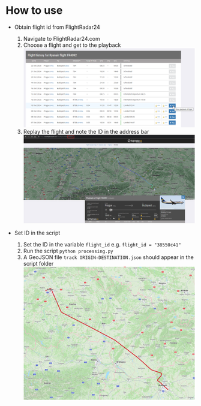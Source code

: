# How to use

- Obtain flight id from FlightRadar24
    1. Navigate to FlightRadar24.com
    2. Choose a flight and get to the playback
         ![Playback](img/PlayFlight.png)
    3. Replay the flight and note the ID in the address bar
        ![ID](img/FightID.png)

- Set ID in the script
    1. Set the ID in the variable `flight_id` e.g. `flight_id = "38550c41"`
    2. Run the script `python processing.py`
    3. A GeoJSON file `track ORIGIN-DESTINATION.json` should appear in the script folder
       ![Example](img/example.png)
